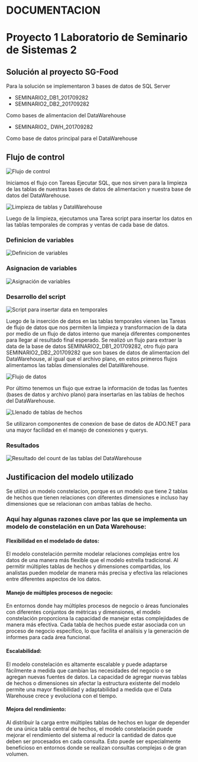 # DOCUMENTACION

# Proyecto 1 Laboratorio de Seminario de Sistemas 2

## Solución al proyecto SG-Food

Para la solución se implementaron 3 bases de datos de SQL Server 

* SEMINARIO2_DB1_201709282
* SEMINARIO2_DB2_201709282

Como bases de alimentacion del DataWarehouse

* SEMINARIO2_ DWH_201709282

Como base de datos principal para el DataWarehouse


## Flujo de control


![Flujo de control](imagenes/FlujoControl.png)	


Iniciamos el flujo con Tareas Ejecutar SQL, que nos sirven para la limpieza de las tablas de nuestras bases de datos 
de alimentacion y nuestra base de datos del DataWarehouse.

![Limpieza de tablas y DataWarehouse](imagenes/Limpieza.png)

Luego de la limpieza, ejecutamos una Tarea script para insertar los datos en las tablas temporales de compras y ventas 
de cada base de datos.

### Definicion de variables

![Definicion de variables](imagenes/Variables.png)

### Asignacion de variables

![Asignación de variables](imagenes/Variables2.png)

### Desarrollo del script


![Script para insertar data en temporales](imagenes/Scripts.png)


Luego de la inserción de datos en las tablas temporales vienen las Tareas de flujo de datos que nos permiten la limpieza
y transformacion de la data por medio de un flujo de datos interno que maneja diferentes componentes para llegar al 
resultado final esperado. Se realizó un flujo para extraer la data de la base de datos  SEMINARIO2_DB1_201709282, 
otro flujo para SEMINARIO2_DB2_201709282 que son bases de datos de alimentacion del DataWarehouse, al igual que el archivo plano, en estos primeros 
flujos alimentamos las tablas dimensionales del DataWarehouse.


![Flujo de datos](imagenes/FlujoDatos.png)


Por último tenemos un flujo que extrae la información de todas las fuentes (bases de datos y archivo plano) para insertarlas en las tablas de hechos
del DataWarehouse.


![Llenado de tablas de hechos](imagenes/Hechos.png)


Se utilizaron componentes de conexion de base de datos de ADO.NET para una mayor facilidad en el manejo de conexiones y querys.

### Resultados

![Resultado del count de las tablas del DataWarehouse](imagenes/Resultados.png)

## Justificacion del modelo utilizado

Se utilizó un modelo constelacion, porque es un modelo que tiene 2 tablas de hechos que tienen relaciones con diferentes dimensiones e incluso hay dimensiones
que se relacionan con ambas tablas de hecho.

### Aquí hay algunas razones clave por las que se implementa un modelo de constelación en un Data Warehouse:

#### Flexibilidad en el modelado de datos: 

El modelo constelación permite modelar relaciones complejas entre los datos de una manera más flexible que el modelo estrella tradicional. Al permitir múltiples tablas de hechos y dimensiones compartidas, los analistas pueden modelar de manera más precisa y efectiva las relaciones entre diferentes aspectos de los datos.

#### Manejo de múltiples procesos de negocio: 

En entornos donde hay múltiples procesos de negocio o áreas funcionales con diferentes conjuntos de métricas y dimensiones, el modelo constelación proporciona la capacidad de manejar estas complejidades de manera más efectiva. Cada tabla de hechos puede estar asociada con un proceso de negocio específico, lo que facilita el análisis y la generación de informes para cada área funcional.

#### Escalabilidad: 

El modelo constelación es altamente escalable y puede adaptarse fácilmente a medida que cambian las necesidades del negocio o se agregan nuevas fuentes de datos. La capacidad de agregar nuevas tablas de hechos o dimensiones sin afectar la estructura existente del modelo permite una mayor flexibilidad y adaptabilidad a medida que el Data Warehouse crece y evoluciona con el tiempo.

#### Mejora del rendimiento:

Al distribuir la carga entre múltiples tablas de hechos en lugar de depender de una única tabla central de hechos, el modelo constelación puede mejorar el rendimiento del sistema al reducir la cantidad de datos que deben ser procesados en cada consulta. Esto puede ser especialmente beneficioso en entornos donde se realizan consultas complejas o de gran volumen.

